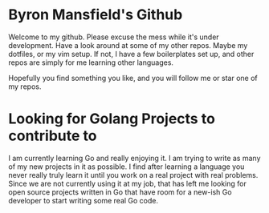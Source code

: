 # Byron Mansfield's Github

Welcome to my github. Please excuse the mess while it's under development. Have
a look around at some of my other repos. Maybe my dotfiles, or my vim setup. If
not, I have a few boilerplates set up, and other repos are simply for me
learning other languages.

Hopefully you find something you like, and you will follow me or star one of my
repos.

# Looking for Golang Projects to contribute to

I am currently learning Go and really enjoying it. I am trying to write as many
of my new projects in it as possible. I find after learning a language you
never really truly learn it until you work on a real project with real
problems. Since we are not currently using it at my job, that has left me
looking for open source projects written in Go that have room for a new-ish Go
developer to start writing some real Go code.

